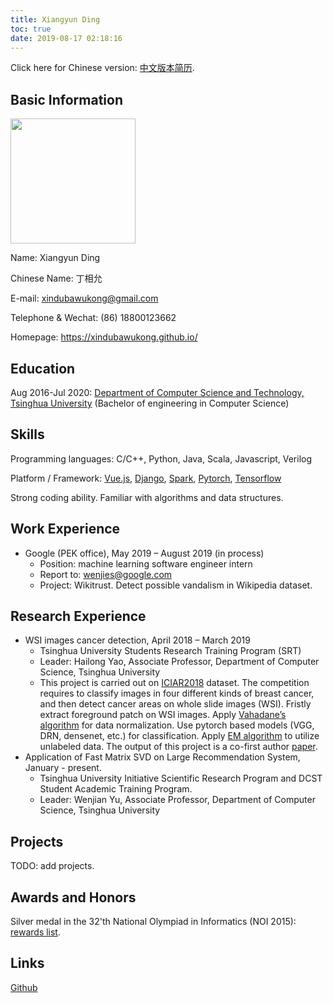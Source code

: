 ```yaml
---
title: Xiangyun Ding
toc: true
date: 2019-08-17 02:18:16
---
```


Click here for Chinese version: <a href="https://xindubawukong.github.io/resume-zh/">中文版本简历</a>.

## Basic Information

<img src="https://i.postimg.cc/PqfYBbsV/Wechat-IMG14.jpg" height=200>

Name: Xiangyun Ding

Chinese Name: 丁相允

E-mail: xindubawukong@gmail.com

Telephone & Wechat: (86) 18800123662

Homepage: https://xindubawukong.github.io/

## Education

Aug 2016-Jul 2020: <a href="http://www.cs.tsinghua.edu.cn/">Department of Computer Science and Technology, Tsinghua University</a> (Bachelor of engineering in Computer Science)

## Skills

Programming languages: C/C++, Python, Java, Scala, Javascript, Verilog

Platform / Framework: <a href="https://vuejs.org/">Vue.js</a>, <a href="https://www.djangoproject.com/">Django</a>, <a href="https://spark.apache.org/">Spark</a>, <a href="https://pytorch.org/">Pytorch</a>, <a href="https://www.tensorflow.org/">Tensorflow</a>

Strong coding ability. Familiar with algorithms and data structures.

## Work Experience

- Google (PEK office), May 2019 – August 2019 (in process)
    - Position: machine learning software engineer intern
    - Report to: wenjies@google.com
    - Project: Wikitrust. Detect possible vandalism in Wikipedia dataset.

## Research Experience

- WSI images cancer detection, April 2018 – March 2019
    - Tsinghua University Students Research Training Program (SRT)
    - Leader: Hailong Yao, Associate Professor, Department of Computer Science, Tsinghua University
    - This project is carried out on <a href="https://iciar2018-challenge.grand-challenge.org/">ICIAR2018</a> dataset. The competition requires to classify images in four different kinds of breast cancer, and then detect cancer areas on whole slide images (WSI). Fristly extract foreground patch on WSI images. Apply <a href="https://ieeexplore.ieee.org/abstract/document/7460968">Vahadane’s algorithm</a> for data normalization. Use pytorch based models (VGG, DRN, densenet, etc.) for classification. Apply <a href="https://en.wikipedia.org/wiki/Expectation%E2%80%93maximization_algorithm">EM algorithm</a> to utilize unlabeled data. The output of this project is a co-first author <a href="https://arxiv.org/abs/1907.01696">paper</a>.
- Application of Fast Matrix SVD on Large Recommendation System, January - present.
    - Tsinghua University Initiative Scientific Research Program and DCST Student Academic Training Program.
    - Leader: Wenjian Yu, Associate Professor, Department of Computer Science, Tsinghua University

## Projects

TODO: add projects.

## Awards and Honors

Silver medal in the 32'th National Olympiad in Informatics (NOI 2015): <a href="http://www.noi.cn/RequireFile.do?fid=GDBMTjQT&attach=n">rewards list</a>.

## Links

<a href="https://github.com/xindubawukong">Github</a>